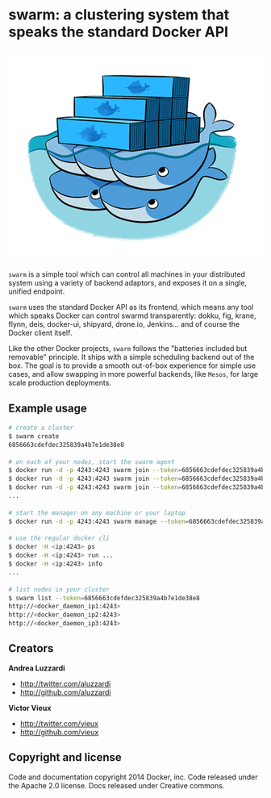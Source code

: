 # swarm: a clustering system that speaks the standard Docker API

![Docker Swarm Logo](logo.png?raw=true "Docker Swarm Logo")

`swarm` is a simple tool which can control all machines in your distributed system using a variety of backend adaptors, and exposes it on a single, unified endpoint.

`swarm` uses the standard Docker API as its frontend, which means any tool which speaks Docker can control swarmd transparently: dokku, fig, krane, flynn, deis, docker-ui, shipyard, drone.io, Jenkins... and of course the Docker client itself.

Like the other Docker projects, `swarm` follows the "batteries included but removable" principle. It ships with a simple scheduling backend out of the box. The goal is to provide a smooth out-of-box experience for simple use cases, and allow swapping in more powerful backends, like `Mesos`, for large scale production deployments.

## Example usage

```bash
# create a cluster
$ swarm create
6856663cdefdec325839a4b7e1de38e8

# on each of your nodes, start the swarm agent
$ docker run -d -p 4243:4243 swarm join --token=6856663cdefdec325839a4b7e1de38e8 --addr=<docker_daemon_ip1:4243>
$ docker run -d -p 4243:4243 swarm join --token=6856663cdefdec325839a4b7e1de38e8 --addr=<docker_daemon_ip2:4243>
$ docker run -d -p 4243:4243 swarm join --token=6856663cdefdec325839a4b7e1de38e8 --addr=<docker_daemon_ip3:4243>
...

# start the manager on any machine or your laptop
$ docker run -d -p 4243:4243 swarm manage --token=6856663cdefdec325839a4b7e1de38e8

# use the regular docker cli
$ docker -H <ip:4243> ps 
$ docker -H <ip:4243> run ... 
$ docker -H <ip:4243> info
...

# list nodes in your cluster
$ swarm list --token=6856663cdefdec325839a4b7e1de38e8
http://<docker_daemon_ip1:4243>
http://<docker_daemon_ip2:4243>
http://<docker_daemon_ip3:4243>
```

## Creators

**Andrea Luzzardi**

- <http://twitter.com/aluzzardi>
- <http://github.com/aluzzardi>

**Victor Vieux**

- <http://twitter.com/vieux>
- <http://github.com/vieux>

## Copyright and license

Code and documentation copyright 2014 Docker, inc. Code released under the Apache 2.0 license.
Docs released under Creative commons.


